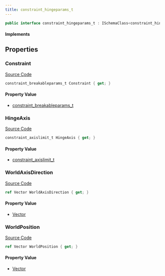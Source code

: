 ```yaml
---
title: constraint_hingeparams_t
---
```


```csharp
public interface constraint_hingeparams_t : ISchemaClass<constraint_hingeparams_t>, ISchemaField, ISchemaClass, INativeHandle
```

#### Implements

## Properties

### Constraint

[Source Code](https://github.com/swiftly-solution/swiftlys2/blob/main/managed/src/SwiftlyS2.Generated/Schemas/Interfaces/constraint_hingeparams_t.cs#L23)

```csharp
constraint_breakableparams_t Constraint { get; }
```

#### Property Value

- [constraint_breakableparams_t](/docs/api/shared/schemadefinitions/constraint_breakableparams_t)

### HingeAxis

[Source Code](https://github.com/swiftly-solution/swiftlys2/blob/main/managed/src/SwiftlyS2.Generated/Schemas/Interfaces/constraint_hingeparams_t.cs#L21)

```csharp
constraint_axislimit_t HingeAxis { get; }
```

#### Property Value

- [constraint_axislimit_t](/docs/api/shared/schemadefinitions/constraint_axislimit_t)

### WorldAxisDirection

[Source Code](https://github.com/swiftly-solution/swiftlys2/blob/main/managed/src/SwiftlyS2.Generated/Schemas/Interfaces/constraint_hingeparams_t.cs#L19)

```csharp
ref Vector WorldAxisDirection { get; }
```

#### Property Value

- [Vector](/docs/api/shared/natives/vector)

### WorldPosition

[Source Code](https://github.com/swiftly-solution/swiftlys2/blob/main/managed/src/SwiftlyS2.Generated/Schemas/Interfaces/constraint_hingeparams_t.cs#L17)

```csharp
ref Vector WorldPosition { get; }
```

#### Property Value

- [Vector](/docs/api/shared/natives/vector)

